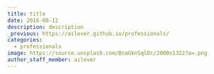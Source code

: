 ```yaml
---
title: title
date: 2016-08-12
description: description
_previous: https://ailever.github.io/professionals/
categories:
  - professionals
image: https://source.unsplash.com/BcoGknSqlDc/2000x1322?a=.png
author_staff_member: ailever
---
```


<!-- Content Block -->
<div align="left" style="font-size:medium;font-weight:normal;color:black;background-color:unset;">　<br><br></div>
<div align="left" style="font-size:medium;font-weight:normal;color:black;background-color:unset;">　<br><br></div>
<div align="left" style="font-size:medium;font-weight:normal;color:black;background-color:unset;">　<br><br></div>
<!-- Content Block -->

